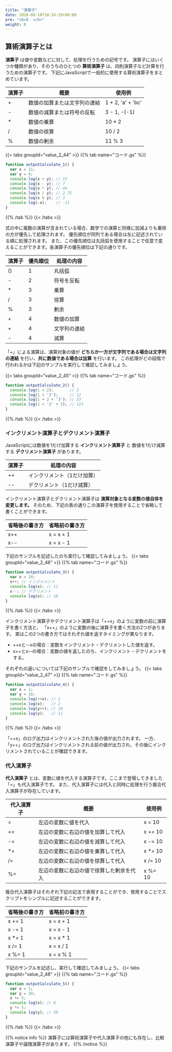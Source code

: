 ```yaml
---
title: "演算子"
date: 2020-08-10T18:24:19+09:00
pre: "<b>8. </b>"
weight: 8
---
```


## 算術演算子とは
**演算子** は値や変数などに対して、処理を行うための記号です。
演算子にはいくつか種類があり、そのうちのひとつの **算術演算子** は、四則演算子など計算を行うための演算子です。
下記にJavaScriptで一般的に使用する算術演算子をまとめています。

| 演算子 | 概要 | 使用例 |
| --- | --- | --- |
| + | 数値の加算または文字列の連結 | 1 + 2, 'a' + 'bc' |
| - | 数値の減算または符号の反転 | 3 - 1, -(-1) |
| * | 数値の乗算 | 10 * 2 |
| / | 数値の徐算 | 10 / 2 |
| % | 数値の剰余 | 11 % 3 |

{{< tabs groupId="value_2_44" >}}
{{% tab name="コード.gs" %}}
```js
function outputCalculate_1() {
  var x = 11;
  var y = 4;
  console.log(x + y); // 15
  console.log(x - y); // 7
  console.log(x * y); // 44
  console.log(x / y); // 2.75
  console.log(x % y); // 3
  console.log(-x);    // -11
}
```
{{% /tab %}}
{{< /tabs >}}

式の中に複数の演算が含まれている場合、数学での演算と同様に加減よりも乗除の方が優先して処理されます。
優先順位が同列である場合は左に記述されている順に処理されます。
また、この優先順位は丸括弧を使用することで任意で変えることができます。各演算子の優先順位は下記の通りです。

| 演算子 | 優先順位 | 処理の内容 |
| --- | --- | --- |
| () | 1 | 丸括弧 |
| - | 2 | 符号を反転 |
| * | 3 | 乗算 |
| / | 3 | 徐算 |
| % | 3 | 剰余 |
| + | 4 | 数値の加算 |
| + | 4 | 文字列の連結 |
| - | 4 | 減算 |

「+」による演算は、演算対象の値が **どちらか一方が文字列である場合は文字列の連結** を行い、**共に数値である場合は加算** を行います。
この処理がどの段階で行われるかは下記のサンプルを実行して確認してみましょう。

{{< tabs groupId="value_2_45" >}}
{{% tab name="コード.gs" %}}
```js
function outputCalculate_2() {
  console.log(1 + 2);       // 3
  console.log(1 + '2');     // 12
  console.log(1 + 2 + '3'); // 33
  console.log(1 + '2' + 3); // 123
}
```
{{% /tab %}}
{{< /tabs >}}

### インクリメント演算子とデクリメント演算子
JavaScriptには数値を1だけ加算する **インクリメント演算子** と 数値を1だけ減算する **デクリメント演算子** があります。

| 演算子 | 処理の内容 |
| --- | --- |
| ++ | インクリメント（1だけ加算）|
| -- | デクリメント（1だけ減算）|

インクリメント演算子とデクリメント演算子は **演算対象となる変数の値自体を変更します。**
そのため、下記の表の通りこの演算子を使用することで省略して書くことができます。

| 省略後の書き方 | 省略前の書き方 |
| --- | --- |
| x++ | x = x + 1|
| x-- | x = x - 1|

下記のサンプルを記述したのち実行して確認してみましょう。
{{< tabs groupId="value_2_46" >}}
{{% tab name="コード.gs" %}}
```js
function outputCalculate_3() {
  var x = 10;
  x++; // インクリメント
  console.log(x); // 11
  x--; // デクリメント
  console.log(x); // 10
}
```
{{% /tab %}}
{{< /tabs >}}

インクリメント演算子やデクリメント演算子は「++x」のように変数の前に演算子を書く方法と、
「x++」のように変数の後に演算子を書く方法の2つがあります。
実はこの2つの書き方ではそれぞれ値を返すタイミングが異なります。

- ++xと--xの場合：変数をインクリメント・デクリメントした値を返す。
- x++とx--の場合：変数の値を返したのち、インクリメント・デクリメントをする。

それぞれの違いについては下記のサンプルで確認をしてみましょう。
{{< tabs groupId="value_2_47" >}}
{{% tab name="コード.gs" %}}
```js
function outputCalculate_4() {
  var x = 1;
  var y = 10;
  console.log(++x); // 2
  console.log(x);   // 2
  console.log(y++); // 10
  console.log(y);   // 11
}
```
{{% /tab %}}
{{< /tabs >}}

「++x」のログ出力はインクリメントされた後の値が出力されます。
一方、「y++」のログ出力はインクリメントされる前の値が出力され、その後にインクリメントされていることが確認できます。

### 代入演算子

**代入演算子** とは、変数に値を代入する演算子です。ここまで登場してきました「=」も代入演算子です。
また、代入演算子には代入と同時に処理を行う複合代入演算子が存在しています。

| 代入演算子 | 概要 | 使用例 |
| --- | --- | --- |
| = | 左辺の変数に値を代入 | x = 10 |
| += | 左辺の変数に右辺の値を加算して代入 | x += 10 |
| -= | 左辺の変数に右辺の値を減算して代入 | x -= 10 |
| *= | 左辺の変数に右辺の値を乗算して代入 | x *= 10 |
| /= | 左辺の変数に右辺の値を徐算して代入 | x /= 10 |
| %= | 左辺の変数に右辺の値で徐算した剰余を代入 | x %= 10 |

複合代入演算子はそれぞれ下記の記法で表現することができ、使用することでスクリプトをシンプルに記述することができます。

| 省略後の書き方 | 省略前の書き方 |
| --- | --- |
| x += 1 | x = x + 1|
| x -= 1 | x = x - 1|
| x *= 1 | x = x * 1|
| x /= 1 | x = x / 1|
| x %= 1 | x = x % 1|

下記のサンプルを記述し、実行して確認してみましょう。
{{< tabs groupId="value_2_48" >}}
{{% tab name="コード.gs" %}}
```js
function outputCalculate_5() {
  var x = 1;
  var y = 10;
  x += 5;
  console.log(x); // 6
  y *= 5;
  console.log(y); // 50
}
```
{{% /tab %}}
{{< /tabs >}}

{{% notice info %}}
演算子には算術演算子や代入演算子の他にも存在し、比較演算子や論理演算子があります。
{{% /notice %}}
